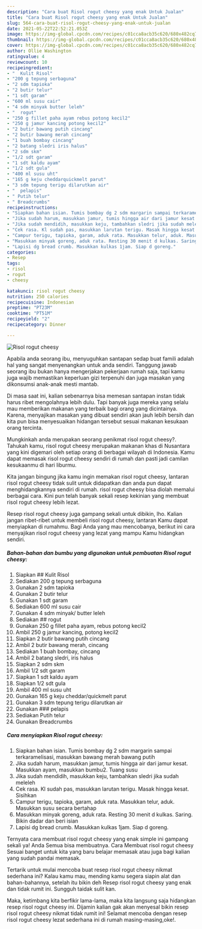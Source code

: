 ```yaml
---
description: "Cara buat Risol rogut cheesy yang enak Untuk Jualan"
title: "Cara buat Risol rogut cheesy yang enak Untuk Jualan"
slug: 564-cara-buat-risol-rogut-cheesy-yang-enak-untuk-jualan
date: 2021-05-22T22:52:21.053Z
image: https://img-global.cpcdn.com/recipes/c01cca8acb35c620/680x482cq70/risol-rogut-cheesy-foto-resep-utama.jpg
thumbnail: https://img-global.cpcdn.com/recipes/c01cca8acb35c620/680x482cq70/risol-rogut-cheesy-foto-resep-utama.jpg
cover: https://img-global.cpcdn.com/recipes/c01cca8acb35c620/680x482cq70/risol-rogut-cheesy-foto-resep-utama.jpg
author: Ollie Washington
ratingvalue: 4
reviewcount: 10
recipeingredient:
- "  Kulit Risol"
- "200 g tepung serbaguna"
- "2 sdm tapioka"
- "2 butir telur"
- "1 sdt garam"
- "600 ml susu cair"
- "4 sdm minyak butter leleh"
- "  rogut"
- "250 g fillet paha ayam rebus potong kecil2"
- "250 g jamur kancing potong kecil2"
- "2 butir bawang putih cincang"
- "2 butir bawang merah cincang"
- "1 buah bombay cincang"
- "2 batang sledri iris halus"
- "2 sdm skm"
- "1/2 sdt garam"
- "1 sdt kaldu ayam"
- "1/2 sdt gula"
- "400 ml susu uht"
- "165 g keju cheddarquickmelt parut"
- "3 sdm tepung terigu dilarutkan air"
- "  pelapis"
- " Putih telur"
- " Breadcrumbs"
recipeinstructions:
- "Siapkan bahan isian. Tumis bombay dg 2 sdm margarin sampai terkaramelisasi, masukkan bawang merah bawang putih"
- "Jika sudah harum, masukkan jamur, tumis hingga air dari jamur kesat. Masukkan ayam, masukkan bumbu2. Tuang susu"
- "Jika sudah mendidih, masukkan keju, tambahkan sledri jika sudah meleleh"
- "Cek rasa. Kl sudah pas, masukkan larutan terigu. Masak hingga kesat. Sisihkan"
- "Campur terigu, tapioka, garam, aduk rata. Masukkan telur, aduk. Masukkan susu secara bertahap"
- "Masukkan minyak goreng, aduk rata. Resting 30 menit d kulkas. Saring. Bikin dadar dan beri isian"
- "Lapisi dg bread crumb. Masukkan kulkas 1jam. Siap d goreng."
categories:
- Resep
tags:
- risol
- rogut
- cheesy

katakunci: risol rogut cheesy 
nutrition: 250 calories
recipecuisine: Indonesian
preptime: "PT23M"
cooktime: "PT51M"
recipeyield: "2"
recipecategory: Dinner

---
```



![Risol rogut cheesy](https://img-global.cpcdn.com/recipes/c01cca8acb35c620/680x482cq70/risol-rogut-cheesy-foto-resep-utama.jpg)

Apabila anda seorang ibu, menyuguhkan santapan sedap buat famili adalah hal yang sangat menyenangkan untuk anda sendiri. Tanggung jawab seorang ibu bukan hanya mengerjakan pekerjaan rumah saja, tapi kamu juga wajib memastikan keperluan gizi terpenuhi dan juga masakan yang dikonsumsi anak-anak mesti mantab.

Di masa  saat ini, kalian sebenarnya bisa memesan santapan instan tidak harus ribet mengolahnya lebih dulu. Tapi banyak juga mereka yang selalu mau memberikan makanan yang terbaik bagi orang yang dicintainya. Karena, menyajikan masakan yang dibuat sendiri akan jauh lebih bersih dan kita pun bisa menyesuaikan hidangan tersebut sesuai makanan kesukaan orang tercinta. 



Mungkinkah anda merupakan seorang penikmat risol rogut cheesy?. Tahukah kamu, risol rogut cheesy merupakan makanan khas di Nusantara yang kini digemari oleh setiap orang di berbagai wilayah di Indonesia. Kamu dapat memasak risol rogut cheesy sendiri di rumah dan pasti jadi camilan kesukaanmu di hari liburmu.

Kita jangan bingung jika kamu ingin memakan risol rogut cheesy, lantaran risol rogut cheesy tidak sulit untuk didapatkan dan anda pun dapat menghidangkannya sendiri di rumah. risol rogut cheesy bisa diolah memalui berbagai cara. Kini pun telah banyak sekali resep kekinian yang membuat risol rogut cheesy lebih lezat.

Resep risol rogut cheesy juga gampang sekali untuk dibikin, lho. Kalian jangan ribet-ribet untuk membeli risol rogut cheesy, lantaran Kamu dapat menyiapkan di rumahmu. Bagi Anda yang mau mencobanya, berikut ini cara menyajikan risol rogut cheesy yang lezat yang mampu Kamu hidangkan sendiri.

<!--inarticleads1-->

##### Bahan-bahan dan bumbu yang digunakan untuk pembuatan Risol rogut cheesy:

1. Siapkan  ## Kulit Risol
1. Sediakan 200 g tepung serbaguna
1. Gunakan 2 sdm tapioka
1. Gunakan 2 butir telur
1. Gunakan 1 sdt garam
1. Sediakan 600 ml susu cair
1. Gunakan 4 sdm minyak/ butter leleh
1. Sediakan  ## rogut
1. Gunakan 250 g fillet paha ayam, rebus potong kecil2
1. Ambil 250 g jamur kancing, potong kecil2
1. Siapkan 2 butir bawang putih cincang
1. Ambil 2 butir bawang merah, cincang
1. Sediakan 1 buah bombay, cincang
1. Ambil 2 batang sledri, iris halus
1. Siapkan 2 sdm skm
1. Ambil 1/2 sdt garam
1. Siapkan 1 sdt kaldu ayam
1. Siapkan 1/2 sdt gula
1. Ambil 400 ml susu uht
1. Gunakan 165 g keju cheddar/quickmelt parut
1. Gunakan 3 sdm tepung terigu dilarutkan air
1. Gunakan  ### pelapis
1. Sediakan  Putih telur
1. Gunakan  Breadcrumbs




<!--inarticleads2-->

##### Cara menyiapkan Risol rogut cheesy:

1. Siapkan bahan isian. Tumis bombay dg 2 sdm margarin sampai terkaramelisasi, masukkan bawang merah bawang putih
1. Jika sudah harum, masukkan jamur, tumis hingga air dari jamur kesat. Masukkan ayam, masukkan bumbu2. Tuang susu
1. Jika sudah mendidih, masukkan keju, tambahkan sledri jika sudah meleleh
1. Cek rasa. Kl sudah pas, masukkan larutan terigu. Masak hingga kesat. Sisihkan
1. Campur terigu, tapioka, garam, aduk rata. Masukkan telur, aduk. Masukkan susu secara bertahap
1. Masukkan minyak goreng, aduk rata. Resting 30 menit d kulkas. Saring. Bikin dadar dan beri isian
1. Lapisi dg bread crumb. Masukkan kulkas 1jam. Siap d goreng.




Ternyata cara membuat risol rogut cheesy yang enak simple ini gampang sekali ya! Anda Semua bisa membuatnya. Cara Membuat risol rogut cheesy Sesuai banget untuk kita yang baru belajar memasak atau juga bagi kalian yang sudah pandai memasak.

Tertarik untuk mulai mencoba buat resep risol rogut cheesy nikmat sederhana ini? Kalau kamu mau, mending kamu segera siapin alat dan bahan-bahannya, setelah itu bikin deh Resep risol rogut cheesy yang enak dan tidak rumit ini. Sungguh taidak sulit kan. 

Maka, ketimbang kita berfikir lama-lama, maka kita langsung saja hidangkan resep risol rogut cheesy ini. Dijamin kalian gak akan menyesal bikin resep risol rogut cheesy nikmat tidak rumit ini! Selamat mencoba dengan resep risol rogut cheesy lezat sederhana ini di rumah masing-masing,oke!.

